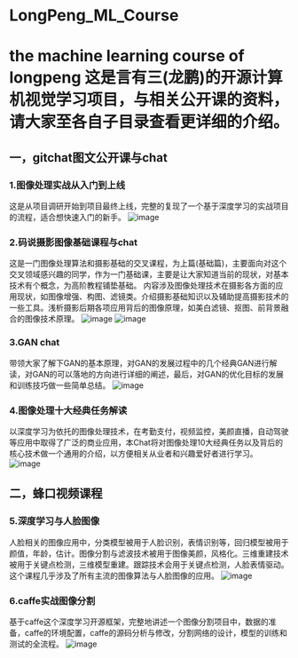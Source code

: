 # LongPeng_ML_Course
the machine learning course of longpeng
这是言有三(龙鹏)的开源计算机视觉学习项目，与相关公开课的资料，请大家至各自子目录查看更详细的介绍。
=====
一，gitchat图文公开课与chat
------
### 1.图像处理实战从入门到上线
这是从项目调研开始到项目最终上线，完整的复现了一个基于深度学习的实战项目的流程，适合想快速入门的新手。
![image](https://github.com/longpeng2008/LongPeng_ML_Course/blob/master/images/1.jpg)

### 2.码说摄影图像基础课程与chat
这是一门图像处理算法和摄影基础的交叉课程，为上篇(基础篇)，主要面向对这个交叉领域感兴趣的同学，作为一门基础课，主要是让大家知道当前的现状，对基本技术有个概念，为高阶教程铺垫基础。
内容涉及图像处理技术在摄影各方面的应用现状，如图像增强、构图、滤镜类。介绍摄影基础知识以及辅助提高摄影技术的一些工具。浅析摄影后期各项应用背后的图像原理，如美白滤镜、抠图、前背景融合的图像技术原理。
![image](https://github.com/longpeng2008/LongPeng_ML_Course/blob/master/images/2.1.jpg)
![image](https://github.com/longpeng2008/LongPeng_ML_Course/blob/master/images/2.2.jpg)

### 3.GAN chat
带领大家了解下GAN的基本原理，对GAN的发展过程中的几个经典GAN进行解读，对GAN的可以落地的方向进行详细的阐述，最后，对GAN的优化目标的发展和训练技巧做一些简单总结。
![image](https://github.com/longpeng2008/LongPeng_ML_Course/blob/master/images/3.jpg)

### 4.图像处理十大经典任务解读
以深度学习为依托的图像处理技术，在考勤支付，视频监控，美颜直播，自动驾驶等应用中取得了广泛的商业应用，本Chat将对图像处理10大经典任务以及背后的核心技术做一个通用的介绍，以方便相关从业者和兴趣爱好者进行学习。![image](https://github.com/longpeng2008/LongPeng_ML_Course/blob/master/images/4.jpg)

二，蜂口视频课程
------
### 5.深度学习与人脸图像
人脸相关的图像应用中，分类模型被用于人脸识别，表情识别等，回归模型被用于颜值，年龄，估计。图像分割与滤波技术被用于图像美颜，风格化。三维重建技术被用于关键点检测，三维模型重建。跟踪技术会用于关键点检测，人脸表情驱动。这个课程几乎涉及了所有主流的图像算法与人脸图像的应用。
![image](https://github.com/longpeng2008/LongPeng_ML_Course/blob/master/images/5.jpg)

### 6.caffe实战图像分割
基于caffe这个深度学习开源框架，完整地讲述一个图像分割项目中，数据的准备，caffe的环境配置，caffe的源码分析与修改，分割网络的设计，模型的训练和测试的全流程。 
![image](https://github.com/longpeng2008/LongPeng_ML_Course/blob/master/images/6.jpg)
